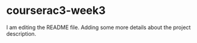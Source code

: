 # courserac3-week3
I am editing the README file. Adding some more details about the project description.
